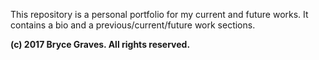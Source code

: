 This repository is a personal portfolio for my current and future works. It contains a bio and a previous/current/future work sections.

**(c) 2017 Bryce Graves. All rights reserved.**
